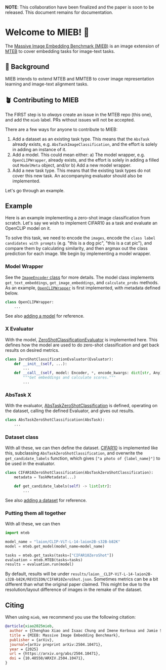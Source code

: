 **NOTE**: This collaboration have been finalized and the paper is soon to be released. This document remains for documentation.


# Welcome to MIEB! 👋

The [Massive Image Embedding Benchmark (MIEB)](https://arxiv.org/abs/2504.10471) is an image extension of [MTEB](https://arxiv.org/abs/2210.07316) to cover embedding tasks for image-text tasks.

## 🌱 Background

MIEB intends to extend MTEB and MMTEB to cover image representation learning and image-text alignment tasks.

## 🪴 Contributing to MIEB

The FIRST step is to _always_ create an issue in the MTEB repo (this one), and add the `mieb` label. PRs without issues will not be accepted.

There are a few ways for anyone to contribute to MIEB:

  1. Add a dataset as an existing task type. This means that the `AbsTask` already exists, e.g. `AbsTaskImageClassification`, and the effort is solely in adding an instance of it.
  2.  Add a model. This could mean either: a) The model wrapper, e.g. `OpenCLIPWrapper`, already exists, and the effort is solely in adding a filled out `ModelMeta` object, and/or b) Add a new model wrapper.
  3. Add a new task type. This means that the existing task types do not cover this new task. An accompanying evaluator should also be implemented.

Let's go through an example.

## Example

Here is an example implementing a zero-shot image classification from scratch. Let's say we wish to implement CIFAR10 as a task and evaluate an OpenCLIP model on it.

To solve this task, we need to encode the `images`, encode the `class label candidates with prompts` (e.g. "this is a dog pic", "this is a cat pic"), and compare them by calculating similarity, and then argmax out the class prediction for each image. We begin by implementing a model wrapper.

### Model Wrapper
See the [`ImageEncoder` class](https://github.com/embeddings-benchmark/mteb/blob/mieb/mteb/encoder_interface.py) for more details. The model class implements `get_text_embeddings`, `get_image_embeddings`, and `calculate_probs` methods.
As an example,  [`OpenCLIPWrapper`](https://github.com/embeddings-benchmark/mteb/blob/mieb/mteb/models/openclip_models.py) is first implemented, with metadata defined below.
```python
class OpenCLIPWrapper:
    ...
```
See also [adding a model](adding_a_model.md) for reference.

### X Evaluator
With the model, [ZeroShotClassificationEvaluator](https://github.com/embeddings-benchmark/mteb/blob/mieb/mteb/evaluation/evaluators/Image/ZeroShotClassificationEvaluator.py) is implemented here. This defines how the model are used to do zero-shot classification and get back results on desired metrics.
```python
class ZeroShotClassificationEvaluator(Evaluator):
    def __init__(self, ...):
        ...
    def __call__(self, model: Encoder, *, encode_kwargs: dict[str, Any] = {}):
        """Get embeddings and calculate scores."""
        ...
```

### AbsTask X
With the evaluator, [AbsTaskZeroShotClassification](https://github.com/embeddings-benchmark/mteb/blob/mieb/mteb/abstasks/Image/AbsTaskZeroShotClassification.py) is defined, operating on the dataset, calling the defined Evaluator, and gives out results.
```python
class AbsTaskZeroShotClassification(AbsTask):
    ...
```


### Dataset class
With all these, we can then define the dataset. [CIFAR10](https://github.com/embeddings-benchmark/mteb/blob/mieb/mteb/tasks/Image/ZeroShotClassification/eng/CIFAR.py) is implemented like this, subclassing `AbsTaskZeroShotClassification`, and overwrite the `get_candidate_labels` function, which gives `["a photo of {label_name}"]` to be used in the evaluator.
```python
class CIFAR10ZeroShotClassification(AbsTaskZeroShotClassification):
    metadata = TaskMetadata(...)

    def get_candidate_labels(self) -> list[str]:
        ...
```
See also [adding a dataset](adding_a_dataset.md) for reference.

### Putting them all together
With all these, we can then
```python
import mteb

model_name = "laion/CLIP-ViT-L-14-laion2B-s32B-b82K"
model = mteb.get_model(model_name=model_name)

tasks = mteb.get_tasks(tasks=["CIFAR10ZeroShot"])
evaluation = mteb.MTEB(tasks=tasks)
results = evaluation.run(model)
```

By default, results will be under `results/laion__CLIP-ViT-L-14-laion2B-s32B-b82K/REVISION/CIFAR10ZeroShot.json`. Sometimes metrics can be a bit different than what the original paper claimed. This might be due to the resolution/layout difference of images in the remake of the dataset.

## Citing

When using `mieb`, we recommend you use the following citation:

```bibtex
@article{xiao2025mieb,
  author = {Chenghao Xiao and Isaac Chung and Imene Kerboua and Jamie Stirling and Xin Zhang and Márton Kardos and Roman Solomatin and Noura Al Moubayed and Kenneth Enevoldsen and Niklas Muennighoff},
  title = {MIEB: Massive Image Embedding Benchmark},
  publisher = {arXiv},
  journal={arXiv preprint arXiv:2504.10471},
  year = {2025}
  url = {https://arxiv.org/abs/2504.10471},
  doi = {10.48550/ARXIV.2504.10471},
}
```
